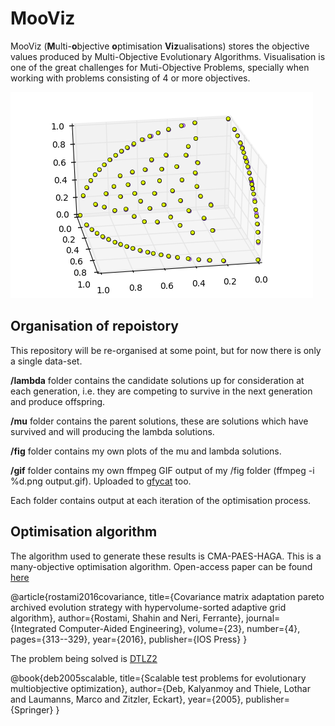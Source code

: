# MooViz

MooViz (**M**ulti-**o**bjective **o**ptimisation **Viz**ualisations) stores the objective values produced by Multi-Objective Evolutionary Algorithms. Visualisation is one of the great challenges for Muti-Objective Problems, specially when working with problems consisting of 4 or more objectives.

![visualising the objective space](fig/760.png)

## Organisation of repoistory

This repository will be re-organised at some point, but for now there is only a single data-set.

**/lambda** folder contains the candidate solutions up for consideration at each generation, i.e. they are competing to survive in the next generation and produce offspring.

**/mu** folder contains the parent solutions, these are solutions which have survived and will producing the lambda solutions.

**/fig** folder contains my own plots of the mu and lambda solutions.

**/gif** folder contains my own ffmpeg GIF output of my /fig folder (ffmpeg -i %d.png output.gif). Uploaded to [gfycat](https://gfycat.com/EnragedLikelyBarnacle) too.

Each folder contains output at each iteration of the optimisation process.

## Optimisation algorithm

The algorithm used to generate these results is CMA-PAES-HAGA. This is a many-objective optimisation algorithm.  Open-access paper can be found [here](http://eprints.bournemouth.ac.uk/24371/)

@article{rostami2016covariance,
  title={Covariance matrix adaptation pareto archived evolution strategy with hypervolume-sorted adaptive grid algorithm},
  author={Rostami, Shahin and Neri, Ferrante},
  journal={Integrated Computer-Aided Engineering},
  volume={23},
  number={4},
  pages={313--329},
  year={2016},
  publisher={IOS Press}
}


The problem being solved is [DTLZ2](http://people.ee.ethz.ch/%7Esop/download/supplementary/testproblems/dtlz2/index.php)

@book{deb2005scalable,
  title={Scalable test problems for evolutionary multiobjective optimization},
  author={Deb, Kalyanmoy and Thiele, Lothar and Laumanns, Marco and Zitzler, Eckart},
  year={2005},
  publisher={Springer}
}
